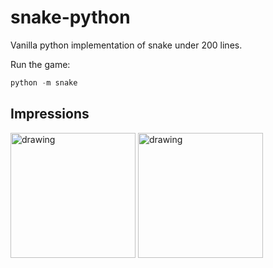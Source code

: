 # snake-python
Vanilla python implementation of snake under 200 lines.

Run the game:
```python
python -m snake
```

## Impressions
<img src="https://user-images.githubusercontent.com/46660228/172069353-3540290d-4e5c-4406-86da-16dd86490dcc.png" alt="drawing" width="200"/>
<img src="https://user-images.githubusercontent.com/46660228/172069345-e5f95c25-5fdd-4687-80d2-02e43ace31d3.png" alt="drawing" width="200"/>

